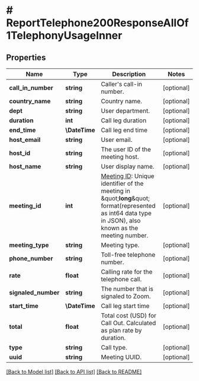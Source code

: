 # # ReportTelephone200ResponseAllOf1TelephonyUsageInner

## Properties

Name | Type | Description | Notes
------------ | ------------- | ------------- | -------------
**call_in_number** | **string** | Caller&#39;s call-in number. | [optional]
**country_name** | **string** | Country name. | [optional]
**dept** | **string** | User department. | [optional]
**duration** | **int** | Call leg duration | [optional]
**end_time** | **\DateTime** | Call leg end time | [optional]
**host_email** | **string** | User email. | [optional]
**host_id** | **string** | The user ID of the meeting host. | [optional]
**host_name** | **string** | User display name. | [optional]
**meeting_id** | **int** | [Meeting ID](https://support.zoom.us/hc/en-us/articles/201362373-What-is-a-Meeting-ID-): Unique identifier of the meeting in \&quot;**long**\&quot; format(represented as int64 data type in JSON), also known as the meeting number. | [optional]
**meeting_type** | **string** | Meeting type. | [optional]
**phone_number** | **string** | Toll-free telephone number. | [optional]
**rate** | **float** | Calling rate for the telephone call. | [optional]
**signaled_number** | **string** | The number that is signaled to Zoom. | [optional]
**start_time** | **\DateTime** | Call leg start time | [optional]
**total** | **float** | Total cost (USD) for Call Out. Calculated as plan rate by duration. | [optional]
**type** | **string** | Call type. | [optional]
**uuid** | **string** | Meeting UUID. | [optional]

[[Back to Model list]](../../README.md#models) [[Back to API list]](../../README.md#endpoints) [[Back to README]](../../README.md)
